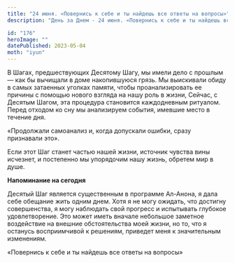 ```yaml
---
title: "24 июня. «Повернись к себе и ты найдешь все ответы на вопросы»"
description: "День за Днем - 24 июня. «Повернись к себе и ты найдешь все ответы на вопросы»"

id: "176"
heroImage: ""
datePublished: 2023-05-04
moth: "iyun"
---
```


В Шагах, предшествующих Десятому Шагу, мы имели дело с прошлым — как бы
вычищали в доме накопившуюся грязь. Мы выискивали обиду в самых затаенных
уголках памяти, чтобы проанализировать ее причины с помощью нового взгляда на
нашу роль в жизни, Сейчас, с Десятым Шагом, эта процедура становится
каждодневным ритуалом. Перед отходом ко сну мы анализируем события, имевшие
место в течение дня.

«Продолжали самоанализ и, когда допускали ошибки, сразу признавали это».

Если этот Шаг станет частью нашей жизни, источник чувства вины исчезнет, и
постепенно мы упорядочим нашу жизнь, обретем мир в душе.

**Напоминание на сегодня**

Десятый Шаг является существенным в программе Ал-Анона, я дала себе обещание
жить одним днем. Хотя я не могу ожидать, что достигну совершенства, я могу
наблюдать свой прогресс и испытывать глубокое удовлетворение. Это может иметь
вначале небольшое заметное воздействие на внешние обстоятельства моей жизни,
но то, что я останусь восприимчивой к решениям, приведет меня к значительным
изменениям.

«Повернись к себе и ты найдешь все ответы на вопросы»
